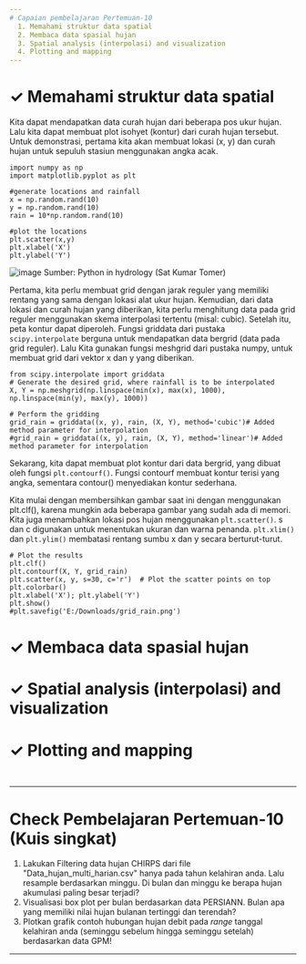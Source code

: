 ```yaml
---
# Capaian pembelajaran Pertemuan-10
  1. Memahami struktur data spatial
  2. Membaca data spasial hujan
  3. Spatial analysis (interpolasi) and visualization 
  4. Plotting and mapping
---
```


<h1>&#x2713; Memahami struktur data spatial </h1>
Kita dapat mendapatkan data curah hujan dari beberapa pos ukur hujan. Lalu kita dapat membuat plot isohyet (kontur) dari curah hujan tersebut. 
Untuk demonstrasi, pertama kita akan membuat lokasi (x, y) dan curah hujan untuk sepuluh stasiun menggunakan angka acak.

```{python}
import numpy as np
import matplotlib.pyplot as plt

#generate locations and rainfall
x = np.random.rand(10)
y = np.random.rand(10)
rain = 10*np.random.rand(10)

#plot the locations
plt.scatter(x,y)
plt.xlabel('X')
plt.ylabel('Y')
```
![image](https://github.com/vempi/course-python-programming/assets/34568583/9c15d6be-16bf-4f0b-8baa-a8d4808b76c0)
Sumber: Python in hydrology (Sat Kumar Tomer)

Pertama, kita perlu membuat grid dengan jarak reguler yang memiliki rentang yang sama dengan lokasi alat ukur hujan. 
Kemudian, dari data lokasi dan curah hujan yang diberikan, kita perlu menghitung data pada grid reguler menggunakan skema interpolasi tertentu (misal: cubic). 
Setelah itu, peta kontur dapat diperoleh. Fungsi griddata dari pustaka `scipy.interpolate` berguna untuk mendapatkan data bergrid (data pada grid reguler). 
Lalu Kita gunakan fungsi meshgrid dari pustaka numpy, untuk membuat grid dari vektor x dan y yang diberikan.

```{python}
from scipy.interpolate import griddata
# Generate the desired grid, where rainfall is to be interpolated
X, Y = np.meshgrid(np.linspace(min(x), max(x), 1000), np.linspace(min(y), max(y), 1000))

# Perform the gridding
grid_rain = griddata((x, y), rain, (X, Y), method='cubic')# Added method parameter for interpolation
#grid_rain = griddata((x, y), rain, (X, Y), method='linear')# Added method parameter for interpolation

```
Sekarang, kita dapat membuat plot kontur dari data bergrid, yang dibuat oleh fungsi `plt.contourf()`. 
Fungsi contourf membuat kontur terisi yang angka, sementara contour() menyediakan kontur sederhana. 

Kita mulai dengan membersihkan gambar saat ini dengan menggunakan plt.clf(), karena mungkin ada beberapa gambar yang sudah ada di memori.
Kita juga menambahkan lokasi pos  hujan menggunakan `plt.scatter()`. s dan c digunakan untuk menentukan ukuran dan warna penanda. 
`plt.xlim()` dan `plt.ylim()` membatasi rentang sumbu x dan y secara berturut-turut.

```{python}
# Plot the results
plt.clf()
plt.contourf(X, Y, grid_rain)
plt.scatter(x, y, s=30, c='r')  # Plot the scatter points on top
plt.colorbar()
plt.xlabel('X'); plt.ylabel('Y')
plt.show()
#plt.savefig('E:/Downloads/grid_rain.png')
```

<h1>&#x2713; Membaca data spasial hujan </h1>

<h1>&#x2713; Spatial analysis (interpolasi) and visualization  </h1>

<h1>&#10003; Plotting and mapping </h1>

```{python}


```

---
# Check Pembelajaran Pertemuan-10 (Kuis singkat)
  1. Lakukan Filtering data hujan CHIRPS dari file "Data_hujan_multi_harian.csv" hanya pada tahun kelahiran anda. Lalu resample berdasarkan minggu. Di bulan dan minggu ke berapa hujan akumulasi paling besar terjadi?
  2. Visualisasi box plot per bulan berdasarkan data PERSIANN. Bulan apa yang memiliki nilai hujan bulanan tertinggi dan terendah?
  3. Plotkan grafik contoh hubungan hujan debit pada _range_ tanggal kelahiran anda (seminggu sebelum hingga seminggu setelah) berdasarkan data GPM!  
---

